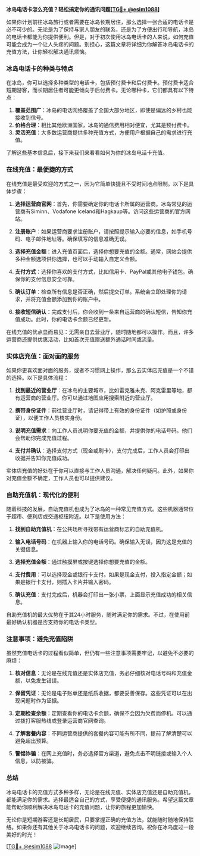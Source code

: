 **冰岛电话卡怎么充值？轻松搞定你的通讯问题[[TG💪+ @esim1088](https://t.me/s/esim1088)]**

如果你计划前往冰岛旅行或者需要在冰岛长期居住，那么选择一张合适的电话卡是必不可少的。无论是为了保持与家人朋友的联系，还是为了方便出行和导航，冰岛的电话卡都能为你提供便利。但是，对于初次使用冰岛电话卡的人来说，如何充值可能会成为一个让人头疼的问题。别担心，这篇文章将详细为你解答冰岛电话卡的充值方法，让你轻松解决通讯烦恼。

### 冰岛电话卡的种类与特点

在冰岛，你可以选择多种类型的电话卡，包括预付费卡和后付费卡。预付费卡适合短期游客，而长期居住者可能更倾向于后付费卡。无论哪种卡，它们都具有以下特点：

1. **覆盖范围广**：冰岛的电话网络覆盖了全国大部分地区，即使是偏远的乡村也能接收到信号。
2. **价格合理**：相比其他欧洲国家，冰岛的通信费用相对便宜，尤其是预付费卡。
3. **灵活充值**：大多数运营商提供多种充值方式，方便用户根据自己的需求进行充值。

了解这些基本信息后，接下来我们来看看如何为你的冰岛电话卡充值。

### 在线充值：最便捷的方式

在线充值是最受欢迎的方式之一，因为它简单快捷且不受时间地点限制。以下是具体步骤：

1. **选择运营商官网**：首先，你需要确定你的电话卡所属的运营商。冰岛常见的运营商有Siminn、Vodafone Iceland和Hagkaup等。访问这些运营商的官方网站。
   
2. **注册账户**：如果运营商要求注册账户，请按照提示输入必要的信息，如手机号码、电子邮件地址等。确保填写的信息准确无误。

3. **选择充值金额**：进入充值页面后，选择你想要充值的金额。通常，网站会提供多种金额选项供你选择，也可以手动输入自定义金额。

4. **支付方式**：选择你喜欢的支付方式，比如信用卡、PayPal或其他电子钱包。确保你的支付信息安全可靠。

5. **确认订单**：检查所有信息是否正确，然后提交订单。系统会立即处理你的请求，并将充值金额添加到你的账户中。

6. **接收短信确认**：完成支付后，你会收到一条来自运营商的确认短信，告知你充值成功。此时，你的电话卡余额已经更新。

在线充值的优点显而易见：无需亲自去营业厅，随时随地都可以操作。而且，许多运营商还提供优惠活动，比如首次充值赠送额外通话时间或流量。

### 实体店充值：面对面的服务

如果你更喜欢面对面的服务，或者不习惯网上操作，那么去实体店充值是一个不错的选择。以下是具体流程：

1. **找到最近的营业厅**：在冰岛的主要城市，比如雷克雅未克、阿克雷里等地，都有运营商的营业厅。你可以通过地图应用搜索附近的营业厅。

2. **携带身份证件**：前往营业厅时，请记得带上有效的身份证件（如护照或身份证），以便工作人员核实身份。

3. **说明充值需求**：向工作人员说明你要充值的金额，并提供你的电话号码。他们会帮助你完成充值过程。

4. **支付并确认**：选择支付方式（现金或刷卡），支付完成后，工作人员会打印出收据并告知你充值成功。

实体店充值的好处在于你可以直接与工作人员沟通，解决任何疑问。此外，如果你对充值金额不确定，工作人员也可以提供建议。

### 自助充值机：现代化的便利

随着科技的发展，自助充值机也成为了冰岛的一种常见充值方式。这些机器通常位于超市、便利店或交通枢纽附近。以下是使用方法：

1. **找到自助充值机**：在公共场所寻找带有运营商标志的自助充值机。

2. **输入电话号码**：在机器上输入你的电话号码。确保输入无误，因为这是充值的关键信息。

3. **选择充值金额**：通过触摸屏或按键选择你想要充值的金额。

4. **支付费用**：可以选择现金或银行卡支付。如果是现金支付，投入指定金额；如果是银行卡支付，则插入卡片并输入密码。

5. **确认充值**：支付完成后，机器会打印出一张小票，上面显示充值成功的相关信息。

自助充值机的最大优势在于其24小时服务，随时满足你的需求。不过，在使用前最好确认机器是否支持你的电话卡类型。

### 注意事项：避免充值陷阱

虽然充值电话卡的过程看似简单，但仍有一些注意事项需要牢记，以避免不必要的麻烦：

1. **核对信息**：无论是在线充值还是实体店充值，务必仔细核对电话号码和充值金额，以免发生错误。

2. **保留凭证**：无论是电子账单还是纸质收据，都要妥善保存。这些凭证可以在出现问题时作为证据。

3. **定期检查余额**：定期查看你的电话卡余额，确保不会因为欠费而停机。可以通过拨打客服热线或登录运营商官网查询。

4. **了解套餐内容**：不同运营商提供的套餐内容可能有所不同，提前了解清楚可以避免超出预算。

5. **警惕诈骗**：在网上充值时，务必选择官方渠道，避免点击不明链接或输入个人信息，以防被骗。

### 总结

冰岛电话卡的充值方式多种多样，无论是在线充值、实体店充值还是自助充值机，都能满足你的需求。选择最适合自己的方式，享受便捷的通讯服务。希望这篇文章能帮助你顺利解决冰岛电话卡的充值问题，让你的旅程更加愉快。

无论你是短期游客还是长期居民，只要掌握正确的充值方法，就能随时随地保持联络。如果你还有其他关于冰岛电话卡的问题，欢迎继续咨询。祝你在冰岛度过一段美好的时光！

[[TG💪+ @esim1088](https://t.me/s/esim1088) ![Image](https://i.postimg.cc/4NQfJmqS/Snipaste-2025-05-13-00-14-12.png)]